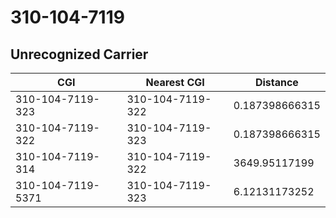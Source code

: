 # 310-104-7119
## Unrecognized Carrier


| CGI | Nearest CGI | Distance |
|-----|-------------|----------|
| 310-104-7119-323 | 310-104-7119-322 | 0.187398666315 |
| 310-104-7119-322 | 310-104-7119-323 | 0.187398666315 |
| 310-104-7119-314 | 310-104-7119-322 | 3649.95117199 |
| 310-104-7119-5371 | 310-104-7119-323 | 6.12131173252 |
